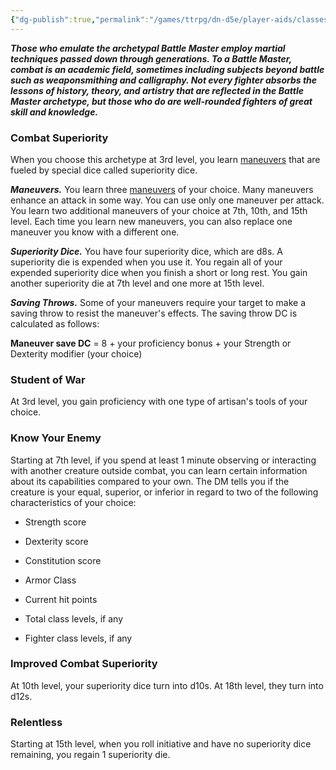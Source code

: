 ```yaml
---
{"dg-publish":true,"permalink":"/games/ttrpg/dn-d5e/player-aids/classes/class-specialisations/fighter-battle-master/","tags":["TTRPG/DND/5e"],"noteIcon":""}
---
```



**_Those who emulate the archetypal Battle Master employ martial techniques passed down through generations. To a Battle Master, combat is an academic field, sometimes including subjects beyond battle such as weaponsmithing and calligraphy. Not every fighter absorbs the lessons of history, theory, and artistry that are reflected in the Battle Master archetype, but those who do are well-rounded fighters of great skill and knowledge._**

### Combat Superiority

When you choose this archetype at 3rd level, you learn [maneuvers](http://dnd5e.wikidot.com/fighter:battle-master:maneuvers) that are fueled by special dice called superiority dice.

**_Maneuvers._** You learn three [maneuvers](http://dnd5e.wikidot.com/fighter:battle-master:maneuvers) of your choice. Many maneuvers enhance an attack in some way. You can use only one maneuver per attack. You learn two additional maneuvers of your choice at 7th, 10th, and 15th level. Each time you learn new maneuvers, you can also replace one maneuver you know with a different one.

**_Superiority Dice._** You have four superiority dice, which are d8s. A superiority die is expended when you use it. You regain all of your expended superiority dice when you finish a short or long rest. You gain another superiority die at 7th level and one more at 15th level.

**_Saving Throws._** Some of your maneuvers require your target to make a saving throw to resist the maneuver's effects. The saving throw DC is calculated as follows:

**Maneuver save DC** = 8 + your proficiency bonus + your Strength or Dexterity modifier (your choice)

### Student of War

At 3rd level, you gain proficiency with one type of artisan's tools of your choice.

### Know Your Enemy

Starting at 7th level, if you spend at least 1 minute observing or interacting with another creature outside combat, you can learn certain information about its capabilities compared to your own. The DM tells you if the creature is your equal, superior, or inferior in regard to two of the following characteristics of your choice:

- Strength score

- Dexterity score

- Constitution score

- Armor Class

- Current hit points

- Total class levels, if any

- Fighter class levels, if any

### Improved Combat Superiority

At 10th level, your superiority dice turn into d10s. At 18th level, they turn into d12s.

### Relentless

Starting at 15th level, when you roll initiative and have no superiority dice remaining, you regain 1 superiority die.
